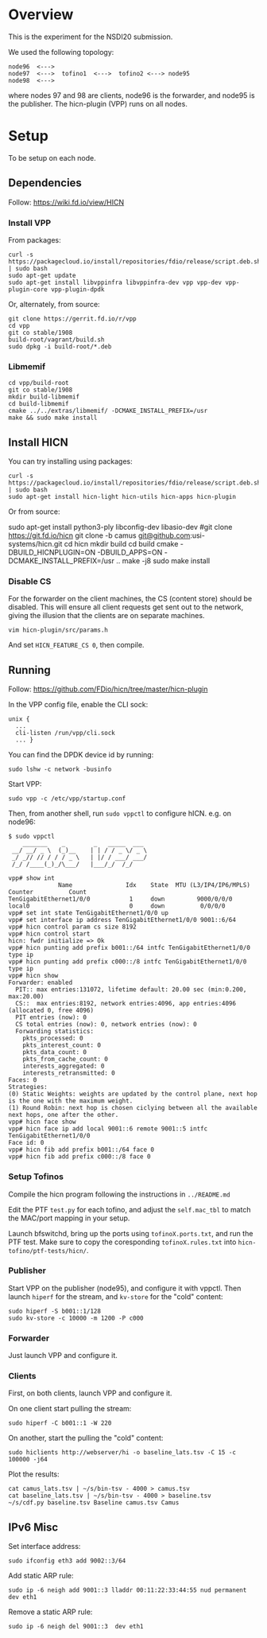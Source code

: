 # Overview

This is the experiment for the NSDI20 submission.

We used the following topology:

    node96  <--->
    node97  <--->  tofino1  <--->  tofino2 <---> node95
    node98  <--->

where nodes 97 and 98 are clients, node96 is the forwarder, and node95 is the
publisher. The hicn-plugin (VPP) runs on all nodes.


# Setup

To be setup on each node.

## Dependencies

Follow: https://wiki.fd.io/view/HICN


### Install VPP

From packages:

    curl -s https://packagecloud.io/install/repositories/fdio/release/script.deb.sh | sudo bash
    sudo apt-get update
    sudo apt-get install libvppinfra libvppinfra-dev vpp vpp-dev vpp-plugin-core vpp-plugin-dpdk

Or, alternately, from source:

    git clone https://gerrit.fd.io/r/vpp
    cd vpp
    git co stable/1908
    build-root/vagrant/build.sh
    sudo dpkg -i build-root/*.deb

### Libmemif

    cd vpp/build-root
    git co stable/1908
    mkdir build-libmemif
    cd build-libmemif
    cmake ../../extras/libmemif/ -DCMAKE_INSTALL_PREFIX=/usr
    make && sudo make install

## Install HICN

You can try installing using packages:

    curl -s https://packagecloud.io/install/repositories/fdio/release/script.deb.sh | sudo bash
    sudo apt-get install hicn-light hicn-utils hicn-apps hicn-plugin

Or from source:

   sudo apt-get install python3-ply libconfig-dev libasio-dev
   #git clone https://git.fd.io/hicn 
   git clone -b camus git@github.com:usi-systems/hicn.git
   cd hicn
   mkdir build
   cd build
   cmake -DBUILD_HICNPLUGIN=ON -DBUILD_APPS=ON -DCMAKE_INSTALL_PREFIX=/usr ..
   make -j8
   sudo make install

### Disable CS

For the forwarder on the client machines, the CS (content store) should be
disabled. This will ensure all client requests get sent out to the network,
giving the illusion that the clients are on separate machines.

    vim hicn-plugin/src/params.h

And set `HICN_FEATURE_CS 0`, then compile.

## Running 

Follow: https://github.com/FDio/hicn/tree/master/hicn-plugin

In the VPP config file, enable the CLI sock:
    
    unix {
      ...
      cli-listen /run/vpp/cli.sock
      ... }

You can find the DPDK device id by running:

    sudo lshw -c network -businfo

Start VPP:

    sudo vpp -c /etc/vpp/startup.conf

Then, from another shell, run `sudo vppctl` to configure hICN. e.g. on node96:

    $ sudo vppctl
        _______    _        _   _____  ___ 
     __/ __/ _ \  (_)__    | | / / _ \/ _ \
     _/ _// // / / / _ \   | |/ / ___/ ___/
     /_/ /____(_)_/\___/   |___/_/  /_/    
    
    vpp# show int
                  Name               Idx    State  MTU (L3/IP4/IP6/MPLS)     Counter          Count     
    TenGigabitEthernet1/0/0           1     down         9000/0/0/0     
    local0                            0     down          0/0/0/0       
    vpp# set int state TenGigabitEthernet1/0/0 up
    vpp# set interface ip address TenGigabitEthernet1/0/0 9001::6/64
    vpp# hicn control param cs size 8192
    vpp# hicn control start
    hicn: fwdr initialize => Ok
    vpp# hicn punting add prefix b001::/64 intfc TenGigabitEthernet1/0/0 type ip
    vpp# hicn punting add prefix c000::/8 intfc TenGigabitEthernet1/0/0 type ip
    vpp# hicn show
    Forwarder: enabled
      PIT:: max entries:131072, lifetime default: 20.00 sec (min:0.200, max:20.00)
      CS::  max entries:8192, network entries:4096, app entries:4096 (allocated 0, free 4096)
      PIT entries (now): 0
      CS total entries (now): 0, network entries (now): 0
      Forwarding statistics:
        pkts_processed: 0
        pkts_interest_count: 0
        pkts_data_count: 0
        pkts_from_cache_count: 0
        interests_aggregated: 0
        interests_retransmitted: 0
    Faces: 0
    Strategies:
    (0) Static Weights: weights are updated by the control plane, next hop is the one with the maximum weight.
    (1) Round Robin: next hop is chosen ciclying between all the available next hops, one after the other.
    vpp# hicn face show
    vpp# hicn face ip add local 9001::6 remote 9001::5 intfc TenGigabitEthernet1/0/0
    Face id: 0
    vpp# hicn fib add prefix b001::/64 face 0
    vpp# hicn fib add prefix c000::/8 face 0


### Setup Tofinos

Compile the hicn program following the instructions in `../README.md`

Edit the PTF `test.py` for each tofino, and adjust the `self.mac_tbl` to match
the MAC/port mapping in your setup.

Launch bfswitchd, bring up the ports using `tofinoX.ports.txt`, and run the PTF
test. Make sure to copy the coresponding `tofinoX.rules.txt` into
`hicn-tofino/ptf-tests/hicn/`.

### Publisher

Start VPP on the publisher (node95), and configure it with vppctl. Then launch
`hiperf` for the stream, and `kv-store` for the "cold" content:

    sudo hiperf -S b001::1/128
    sudo kv-store -c 10000 -m 1200 -P c000


### Forwarder

Just launch VPP and configure it.


### Clients

First, on both clients, launch VPP and configure it.

On one client start pulling the stream:

    sudo hiperf -C b001::1 -W 220

On another, start the pulling the "cold" content:

    sudo hiclients http://webserver/hi -o baseline_lats.tsv -C 15 -c 100000 -j64

Plot the results:

    cat camus_lats.tsv | ~/s/bin-tsv - 4000 > camus.tsv
    cat baseline_lats.tsv | ~/s/bin-tsv - 4000 > baseline.tsv
    ~/s/cdf.py baseline.tsv Baseline camus.tsv Camus


## IPv6 Misc

Set interface address:

    sudo ifconfig eth3 add 9002::3/64

Add static ARP rule:

    sudo ip -6 neigh add 9001::3 lladdr 00:11:22:33:44:55 nud permanent dev eth1

Remove a static ARP rule:

    sudo ip -6 neigh del 9001::3  dev eth1

